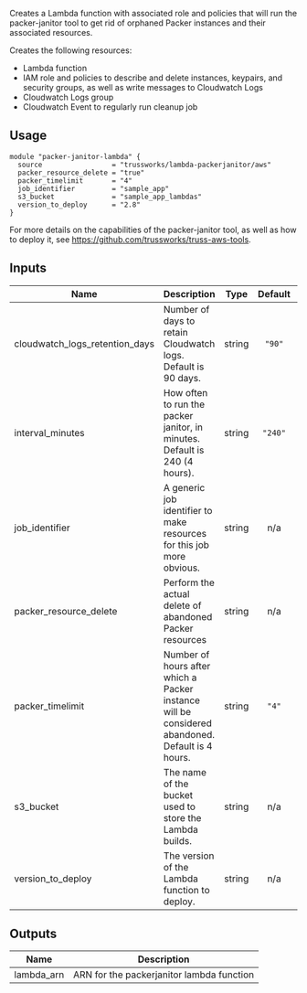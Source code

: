 <!-- BEGINNING OF PRE-COMMIT-TERRAFORM DOCS HOOK -->
Creates a Lambda function with associated role and policies that
will run the packer-janitor tool to get rid of orphaned Packer
instances and their associated resources.

Creates the following resources:

* Lambda function
* IAM role and policies to describe and delete instances, keypairs,
  and security groups, as well as write messages to Cloudwatch Logs
* Cloudwatch Logs group
* Cloudwatch Event to regularly run cleanup job

## Usage

```hcl
module "packer-janitor-lambda" {
  source                 = "trussworks/lambda-packerjanitor/aws"
  packer_resource_delete = "true"
  packer_timelimit       = "4"
  job_identifier         = "sample_app"
  s3_bucket              = "sample_app_lambdas"
  version_to_deploy      = "2.8"
}
```

For more details on the capabilities of the packer-janitor tool, as
well as how to deploy it, see <https://github.com/trussworks/truss-aws-tools>.

## Inputs

| Name | Description | Type | Default | Required |
|------|-------------|:----:|:-----:|:-----:|
| cloudwatch\_logs\_retention\_days | Number of days to retain Cloudwatch logs. Default is 90 days. | string | `"90"` | no |
| interval\_minutes | How often to run the packer janitor, in minutes. Default is 240 (4 hours). | string | `"240"` | no |
| job\_identifier | A generic job identifier to make resources for this job more obvious. | string | n/a | yes |
| packer\_resource\_delete | Perform the actual delete of abandoned Packer resources | string | n/a | yes |
| packer\_timelimit | Number of hours after which a Packer instance will be considered abandoned. Default is 4 hours. | string | `"4"` | no |
| s3\_bucket | The name of the bucket used to store the Lambda builds. | string | n/a | yes |
| version\_to\_deploy | The version of the Lambda function to deploy. | string | n/a | yes |

## Outputs

| Name | Description |
|------|-------------|
| lambda\_arn | ARN for the packerjanitor lambda function |

<!-- END OF PRE-COMMIT-TERRAFORM DOCS HOOK -->
